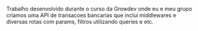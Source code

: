 Trabalho desenvolvido durante o curso da Growdev onde eu e meu grupo criamos uma API de transacoes bancarias que inclui middlewares e diversas rotas com params, filtros utilizando queries e etc.
